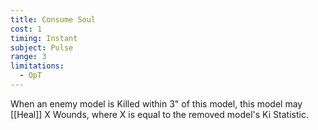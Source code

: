 ```yaml
---
title: Consume Soul
cost: 1
timing: Instant
subject: Pulse
range: 3
limitations:
  - OpT
---
```

When an enemy model is Killed within 3" of this model, this model may [[Heal]] X Wounds, where X is equal to the removed model's Ki Statistic.